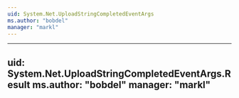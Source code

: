 ```yaml
---
uid: System.Net.UploadStringCompletedEventArgs
ms.author: "bobdel"
manager: "markl"
---
```


---
uid: System.Net.UploadStringCompletedEventArgs.Result
ms.author: "bobdel"
manager: "markl"
---
